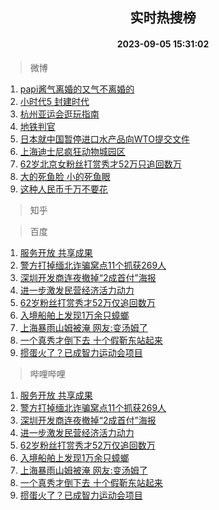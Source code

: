 <div align="center"><h2>实时热搜榜</h2><h4>2023-09-05 15:31:02</h4></div>

> 微博  

1. [papi酱气离婚的又气不离婚的](https://s.weibo.com/weibo?q=%23papi%E9%85%B1%E6%B0%94%E7%A6%BB%E5%A9%9A%E7%9A%84%E5%8F%88%E6%B0%94%E4%B8%8D%E7%A6%BB%E5%A9%9A%E7%9A%84%23&t=31&band_rank=1&Refer=top)<br />
2. [小时代5 封建时代](https://s.weibo.com/weibo?q=%E5%B0%8F%E6%97%B6%E4%BB%A35%20%E5%B0%81%E5%BB%BA%E6%97%B6%E4%BB%A3&t=31&band_rank=2&Refer=top)<br />
3. [杭州亚运会逛玩指南](https://s.weibo.com/weibo?q=%23%E6%9D%AD%E5%B7%9E%E4%BA%9A%E8%BF%90%E4%BC%9A%E9%80%9B%E7%8E%A9%E6%8C%87%E5%8D%97%23&t=31&band_rank=3&Refer=top)<br />
4. [地铁判官](https://s.weibo.com/weibo?q=%E5%9C%B0%E9%93%81%E5%88%A4%E5%AE%98&t=31&band_rank=4&Refer=top)<br />
5. [日本就中国暂停进口水产品向WTO提交文件](https://s.weibo.com/weibo?q=%23%E6%97%A5%E6%9C%AC%E5%B0%B1%E4%B8%AD%E5%9B%BD%E6%9A%82%E5%81%9C%E8%BF%9B%E5%8F%A3%E6%B0%B4%E4%BA%A7%E5%93%81%E5%90%91WTO%E6%8F%90%E4%BA%A4%E6%96%87%E4%BB%B6%23&t=31&band_rank=5&Refer=top)<br />
6. [上海迪士尼疯狂动物城园区](https://s.weibo.com/weibo?q=%23%E4%B8%8A%E6%B5%B7%E8%BF%AA%E5%A3%AB%E5%B0%BC%E7%96%AF%E7%8B%82%E5%8A%A8%E7%89%A9%E5%9F%8E%E5%9B%AD%E5%8C%BA%23&t=31&band_rank=6&Refer=top)<br />
7. [62岁北京女粉丝打赏秀才52万只追回数万](https://s.weibo.com/weibo?q=%2362%E5%B2%81%E5%8C%97%E4%BA%AC%E5%A5%B3%E7%B2%89%E4%B8%9D%E6%89%93%E8%B5%8F%E7%A7%80%E6%89%8D52%E4%B8%87%E5%8F%AA%E8%BF%BD%E5%9B%9E%E6%95%B0%E4%B8%87%23&t=31&band_rank=7&Refer=top)<br />
8. [大的死鱼脸 小的死鱼眼](https://s.weibo.com/weibo?q=%E5%A4%A7%E7%9A%84%E6%AD%BB%E9%B1%BC%E8%84%B8%20%E5%B0%8F%E7%9A%84%E6%AD%BB%E9%B1%BC%E7%9C%BC&t=31&band_rank=8&Refer=top)<br />
9. [这种人民币千万不要花](https://s.weibo.com/weibo?q=%23%E8%BF%99%E7%A7%8D%E4%BA%BA%E6%B0%91%E5%B8%81%E5%8D%83%E4%B8%87%E4%B8%8D%E8%A6%81%E8%8A%B1%23&t=31&band_rank=9&Refer=top)<br />

> 知乎  


> 百度  

1. [服务开放 共享成果](https://www.baidu.com/s?wd=%E6%9C%8D%E5%8A%A1%E5%BC%80%E6%94%BE+%E5%85%B1%E4%BA%AB%E6%88%90%E6%9E%9C&sa=fyb_news&rsv_dl=fyb_news)<br />
2. [警方打掉缅北诈骗窝点11个抓获269人](https://www.baidu.com/s?wd=%E8%AD%A6%E6%96%B9%E6%89%93%E6%8E%89%E7%BC%85%E5%8C%97%E8%AF%88%E9%AA%97%E7%AA%9D%E7%82%B911%E4%B8%AA%E6%8A%93%E8%8E%B7269%E4%BA%BA&sa=fyb_news&rsv_dl=fyb_news)<br />
3. [深圳开发商连夜撤掉“2成首付”海报](https://www.baidu.com/s?wd=%E6%B7%B1%E5%9C%B3%E5%BC%80%E5%8F%91%E5%95%86%E8%BF%9E%E5%A4%9C%E6%92%A4%E6%8E%89%E2%80%9C2%E6%88%90%E9%A6%96%E4%BB%98%E2%80%9D%E6%B5%B7%E6%8A%A5&sa=fyb_news&rsv_dl=fyb_news)<br />
4. [进一步激发民营经济活力动力](https://www.baidu.com/s?wd=%E8%BF%9B%E4%B8%80%E6%AD%A5%E6%BF%80%E5%8F%91%E6%B0%91%E8%90%A5%E7%BB%8F%E6%B5%8E%E6%B4%BB%E5%8A%9B%E5%8A%A8%E5%8A%9B&sa=fyb_news&rsv_dl=fyb_news)<br />
5. [62岁粉丝打赏秀才52万仅追回数万](https://www.baidu.com/s?wd=62%E5%B2%81%E7%B2%89%E4%B8%9D%E6%89%93%E8%B5%8F%E7%A7%80%E6%89%8D52%E4%B8%87%E4%BB%85%E8%BF%BD%E5%9B%9E%E6%95%B0%E4%B8%87&sa=fyb_news&rsv_dl=fyb_news)<br />
6. [入境船舶上发现1万余只蟑螂](https://www.baidu.com/s?wd=%E5%85%A5%E5%A2%83%E8%88%B9%E8%88%B6%E4%B8%8A%E5%8F%91%E7%8E%B01%E4%B8%87%E4%BD%99%E5%8F%AA%E8%9F%91%E8%9E%82&sa=fyb_news&rsv_dl=fyb_news)<br />
7. [上海暴雨山姆被淹 网友:变汤姆了](https://www.baidu.com/s?wd=%E4%B8%8A%E6%B5%B7%E6%9A%B4%E9%9B%A8%E5%B1%B1%E5%A7%86%E8%A2%AB%E6%B7%B9+%E7%BD%91%E5%8F%8B%3A%E5%8F%98%E6%B1%A4%E5%A7%86%E4%BA%86&sa=fyb_news&rsv_dl=fyb_news)<br />
8. [一个真秀才倒下去 十个假靳东站起来](https://www.baidu.com/s?wd=%E4%B8%80%E4%B8%AA%E7%9C%9F%E7%A7%80%E6%89%8D%E5%80%92%E4%B8%8B%E5%8E%BB+%E5%8D%81%E4%B8%AA%E5%81%87%E9%9D%B3%E4%B8%9C%E7%AB%99%E8%B5%B7%E6%9D%A5&sa=fyb_news&rsv_dl=fyb_news)<br />
9. [掼蛋火了？已成智力运动会项目](https://www.baidu.com/s?wd=%E6%8E%BC%E8%9B%8B%E7%81%AB%E4%BA%86%EF%BC%9F%E5%B7%B2%E6%88%90%E6%99%BA%E5%8A%9B%E8%BF%90%E5%8A%A8%E4%BC%9A%E9%A1%B9%E7%9B%AE&sa=fyb_news&rsv_dl=fyb_news)<br />

> 哔哩哔哩  

1. [服务开放 共享成果](https://www.baidu.com/s?wd=%E6%9C%8D%E5%8A%A1%E5%BC%80%E6%94%BE+%E5%85%B1%E4%BA%AB%E6%88%90%E6%9E%9C&sa=fyb_news&rsv_dl=fyb_news)<br />
2. [警方打掉缅北诈骗窝点11个抓获269人](https://www.baidu.com/s?wd=%E8%AD%A6%E6%96%B9%E6%89%93%E6%8E%89%E7%BC%85%E5%8C%97%E8%AF%88%E9%AA%97%E7%AA%9D%E7%82%B911%E4%B8%AA%E6%8A%93%E8%8E%B7269%E4%BA%BA&sa=fyb_news&rsv_dl=fyb_news)<br />
3. [深圳开发商连夜撤掉“2成首付”海报](https://www.baidu.com/s?wd=%E6%B7%B1%E5%9C%B3%E5%BC%80%E5%8F%91%E5%95%86%E8%BF%9E%E5%A4%9C%E6%92%A4%E6%8E%89%E2%80%9C2%E6%88%90%E9%A6%96%E4%BB%98%E2%80%9D%E6%B5%B7%E6%8A%A5&sa=fyb_news&rsv_dl=fyb_news)<br />
4. [进一步激发民营经济活力动力](https://www.baidu.com/s?wd=%E8%BF%9B%E4%B8%80%E6%AD%A5%E6%BF%80%E5%8F%91%E6%B0%91%E8%90%A5%E7%BB%8F%E6%B5%8E%E6%B4%BB%E5%8A%9B%E5%8A%A8%E5%8A%9B&sa=fyb_news&rsv_dl=fyb_news)<br />
5. [62岁粉丝打赏秀才52万仅追回数万](https://www.baidu.com/s?wd=62%E5%B2%81%E7%B2%89%E4%B8%9D%E6%89%93%E8%B5%8F%E7%A7%80%E6%89%8D52%E4%B8%87%E4%BB%85%E8%BF%BD%E5%9B%9E%E6%95%B0%E4%B8%87&sa=fyb_news&rsv_dl=fyb_news)<br />
6. [入境船舶上发现1万余只蟑螂](https://www.baidu.com/s?wd=%E5%85%A5%E5%A2%83%E8%88%B9%E8%88%B6%E4%B8%8A%E5%8F%91%E7%8E%B01%E4%B8%87%E4%BD%99%E5%8F%AA%E8%9F%91%E8%9E%82&sa=fyb_news&rsv_dl=fyb_news)<br />
7. [上海暴雨山姆被淹 网友:变汤姆了](https://www.baidu.com/s?wd=%E4%B8%8A%E6%B5%B7%E6%9A%B4%E9%9B%A8%E5%B1%B1%E5%A7%86%E8%A2%AB%E6%B7%B9+%E7%BD%91%E5%8F%8B%3A%E5%8F%98%E6%B1%A4%E5%A7%86%E4%BA%86&sa=fyb_news&rsv_dl=fyb_news)<br />
8. [一个真秀才倒下去 十个假靳东站起来](https://www.baidu.com/s?wd=%E4%B8%80%E4%B8%AA%E7%9C%9F%E7%A7%80%E6%89%8D%E5%80%92%E4%B8%8B%E5%8E%BB+%E5%8D%81%E4%B8%AA%E5%81%87%E9%9D%B3%E4%B8%9C%E7%AB%99%E8%B5%B7%E6%9D%A5&sa=fyb_news&rsv_dl=fyb_news)<br />
9. [掼蛋火了？已成智力运动会项目](https://www.baidu.com/s?wd=%E6%8E%BC%E8%9B%8B%E7%81%AB%E4%BA%86%EF%BC%9F%E5%B7%B2%E6%88%90%E6%99%BA%E5%8A%9B%E8%BF%90%E5%8A%A8%E4%BC%9A%E9%A1%B9%E7%9B%AE&sa=fyb_news&rsv_dl=fyb_news)<br />
